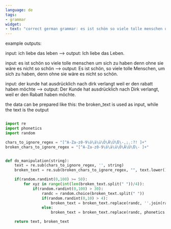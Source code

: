 ```yaml
---
language: de
tags:
- grammar
widget:
- text: "correct german grammar: es ist schön so viele tolle menschen um sich zu haben denn ohne sie wäre es nicht so schön"
---
```


example outputs:

input: ich liebe das leben --> output: Ich liebe das Leben.

input: es ist schön so viele tolle menschen um sich zu haben denn ohne sie wäre es nicht so schön --> output: Es ist schön, so viele tolle Menschen, um sich zu haben, denn ohne sie wäre es nicht so schön.

input: der kunde hat ausdrücklich nach dirk verlangt weil er den rabatt haben möchte --> output: Der Kunde hat ausdrücklich nach Dirk verlangt, weil er den Rabatt haben möchte.


the data can be prepared like this:
the broken_text is used as input, while the text is the output
```python

import re
import phonetics
import random

chars_to_ignore_regex = "[^A-Za-z0-9\ö\ä\ü\Ö\Ä\Ü\ß\-,;.:?! ]+"
broken_chars_to_ignore_regex = "[^A-Za-z0-9\ö\ä\ü\Ö\Ä\Ü\ß\- ]+"


def do_manipulation(string):
    text = re.sub(chars_to_ignore_regex, '', string)
    broken_text = re.sub(broken_chars_to_ignore_regex, "", text.lower())

    if(random.randint(0,100) >= 50):
        for xyz in range(int(len(broken_text.split(" "))/4)):
            if(random.randint(0,100) > 30):
                randc = random.choice(broken_text.split(" "))
                if(random.randint(0,10) > 4):
                    broken_text = broken_text.replace(randc, ''.join(random.choice('abcdefghijklmnopqrstuvxyz') for _ in range(len(randc))).lower())
                else:
                    broken_text = broken_text.replace(randc, phonetics.metaphone(randc).lower())

    return text, broken_text

```
